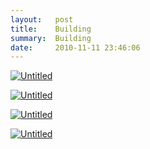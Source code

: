 ```yaml
---
layout:   post
title:    Building
summary:  Building
date:     2010-11-11 23:46:06
---
```


<a href="https://www.flickr.com/photos/garrisonjensenphotography/5227614834" title="Untitled by Garrison Jensen, on Flickr"><img src="https://farm6.staticflickr.com/5286/5227614834_c3758d7286_o.jpg" alt="Untitled"></a>

<a href="https://www.flickr.com/photos/garrisonjensenphotography/5203436310" title="Untitled by Garrison Jensen, on Flickr"><img src="https://farm5.staticflickr.com/4110/5203436310_46e640c1a3_o.jpg" alt="Untitled"></a>

<a href="https://www.flickr.com/photos/garrisonjensenphotography/5203436080" title="Untitled by Garrison Jensen, on Flickr"><img src="https://farm6.staticflickr.com/5050/5203436080_0eea834044_o.jpg" alt="Untitled"></a>

<a href="https://www.flickr.com/photos/garrisonjensenphotography/5202831569" title="Untitled by Garrison Jensen, on Flickr"><img src="https://farm5.staticflickr.com/4110/5202831569_e7f469d1e7_o.jpg" alt="Untitled"></a>
